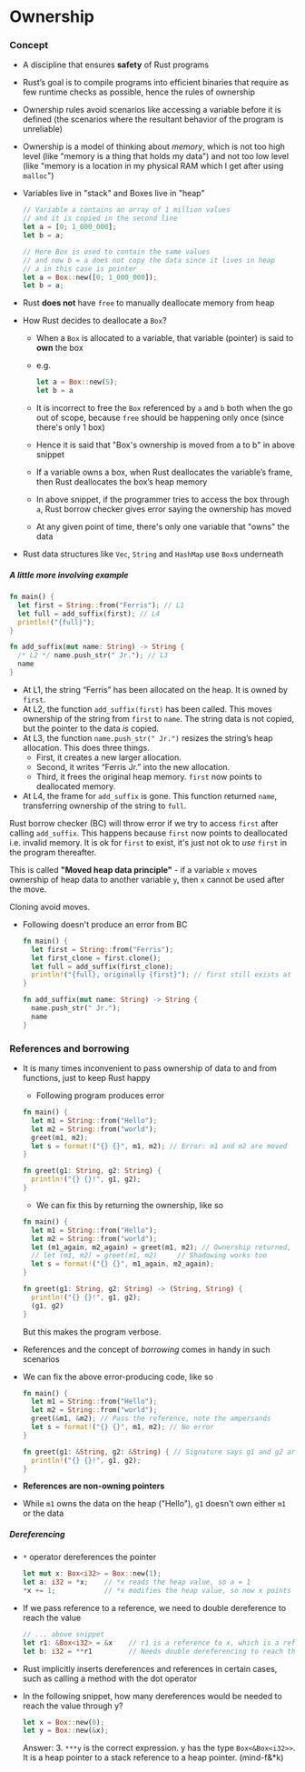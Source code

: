 # Ownership 

### Concept 

- A discipline that ensures **safety** of Rust programs 
- Rust’s goal is to compile programs into efficient binaries that require as few runtime checks as possible, hence the rules of ownership
- Ownership rules avoid scenarios like accessing a variable before it is defined (the scenarios where the resultant behavior of the program is unreliable)
- Ownership is a model of thinking about _memory_, which is not too high level (like "memory is a thing that holds my data") and not too low level (like "memory is a location in my physical RAM which I get after using `malloc`")
- Variables live in "stack" and Boxes live in "heap"
  
  ```rust
  // Variable a contains an array of 1 million values
  // and it is copied in the second line
  let a = [0; 1_000_000];
  let b = a;

  // Here Box is used to contain the same values
  // and now b = a does not copy the data since it lives in heap
  // a in this case is pointer
  let a = Box::new([0; 1_000_000]);
  let b = a;
  ```
- Rust **does not** have `free` to manually deallocate memory from heap 
- How Rust decides to deallocate a `Box`?
  - When a `Box` is allocated to a variable, that variable (pointer) is said to **own** the box
  - e.g.
    
    ```rust
    let a = Box::new(5);
    let b = a 
    ```
  - It is incorrect to free the `Box` referenced by `a` and `b` both when the go out of scope, because `free` should be happening only once (since there's only 1 box)
  - Hence it is said that "Box's ownership is moved from a to b" in above snippet 
  - If a variable owns a box, when Rust deallocates the variable’s frame, then Rust deallocates the box’s heap memory
  - In above snippet, if the programmer tries to access the box through `a`, Rust borrow checker gives error saying the ownership has moved
  - At any given point of time, there's only one variable that "owns" the data 
- Rust data structures like `Vec`, `String` and `HashMap` use `Box`s underneath

##### A little more involving example 

```rust
fn main() {
  let first = String::from("Ferris"); // L1
  let full = add_suffix(first); // L4 
  println!("{full}");
}

fn add_suffix(mut name: String) -> String {
  /* L2 */ name.push_str(" Jr."); // L3
  name
}
```

- At L1, the string “Ferris” has been allocated on the heap. It is owned by `first`.
- At L2, the function `add_suffix(first)` has been called. This moves ownership of the string from `first` to `name`. The string data is not copied, but the pointer to the data _is_ copied.
- At L3, the function `name.push_str(" Jr.")` resizes the string’s heap allocation. This does three things. 
  - First, it creates a new larger allocation. 
  - Second, it writes “Ferris Jr.” into the new allocation. 
  - Third, it frees the original heap memory. `first` now points to deallocated memory.
- At L4, the frame for `add_suffix` is gone. This function returned `name`, transferring ownership of the string to `full`.

Rust borrow checker (BC) will throw error if we try to access `first` after calling `add_suffix`. This happens because `first` now points to deallocated i.e. invalid memory. It is ok for `first` to exist, it's just not ok to _use_ `first` in the program thereafter. 

This is called **"Moved heap data principle"** - if a variable `x` moves ownership of heap data to another variable `y`, then `x` cannot be used after the move.

Cloning avoid moves.
- Following doesn't produce an error from BC
  
  ```rust
  fn main() {
    let first = String::from("Ferris");
    let first_clone = first.clone(); 
    let full = add_suffix(first_clone);
    println!("{full}, originally {first}"); // first still exists at this level 
  }

  fn add_suffix(mut name: String) -> String {
    name.push_str(" Jr.");
    name
  }
  ```

### References and borrowing 

- It is many times inconvenient to pass ownership of data to and from functions, just to keep Rust happy
  - Following program produces error 

  ```rust
  fn main() {
    let m1 = String::from("Hello");
    let m2 = String::from("world");
    greet(m1, m2);
    let s = format!("{} {}", m1, m2); // Error: m1 and m2 are moved
  }

  fn greet(g1: String, g2: String) {
    println!("{} {}!", g1, g2);
  }
  ```
  - We can fix this by returning the ownership, like so

  ```rust
  fn main() {
    let m1 = String::from("Hello");
    let m2 = String::from("world");
    let (m1_again, m2_again) = greet(m1, m2); // Ownership returned, Rust is happy
    // let (m1, m2) = greet(m1, m2)     // Shadowing works too
    let s = format!("{} {}", m1_again, m2_again);
  }

  fn greet(g1: String, g2: String) -> (String, String) {
    println!("{} {}!", g1, g2);
    (g1, g2)
  }
  ```
  
  But this makes the program verbose.
- References and the concept of _borrowing_ comes in handy in such scenarios
- We can fix the above error-producing code, like so

  ```rust
  fn main() {
    let m1 = String::from("Hello");
    let m2 = String::from("world");
    greet(&m1, &m2); // Pass the reference, note the ampersands 
    let s = format!("{} {}", m1, m2); // No error 
  }

  fn greet(g1: &String, g2: &String) { // Signature says g1 and g2 are references, not pointers 
    println!("{} {}!", g1, g2);
  }
  ```
- **References are non-owning pointers**
- While `m1` owns the data on the heap ("Hello"), `g1` doesn't own either `m1` or the data

##### Dereferencing 

- `*` operator dereferences the pointer
  ```rust
  let mut x: Box<i32> = Box::new(1);
  let a: i32 = *x;    // *x reads the heap value, so a = 1
  *x += 1;            // *x modifies the heap value, so now x points to value 2  
  ```
- If we pass reference to a reference, we need to double dereference to reach the value
  ``` rust
  // ... above snippet
  let r1: &Box<i32> = &x    // r1 is a reference to x, which is a references itself
  let b: i32 = **r1         // Needs double dereferencing to reach the value through r1
  ```
- Rust implicitly inserts dereferences and references in certain cases, such as calling a method with the dot operator
- In the following snippet, how many dereferences would be needed to reach the value through y? 

  ```rust
  let x = Box::new(0);
  let y = Box::new(&x);
  ```

  Answer: 3. `***y` is the correct expression. y has the type `Box<&Box<i32>>`. It is a heap pointer to a stack reference to a heap pointer. (mind-f&*k)


